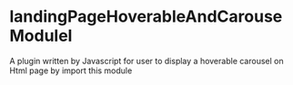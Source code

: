 # landingPageHoverableAndCarouseModulel
A plugin written by Javascript for user to display a hoverable carousel on Html page by import this module
